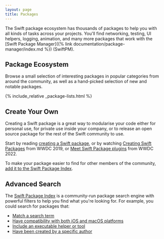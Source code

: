 ```yaml
---
layout: page
title: Packages
---
```


The Swift package ecosystem has thousands of packages to help you with all kinds of tasks across your projects. You'll find networking, testing, UI helpers, logging, animation, and many more packages that work with the [Swift Package Manager]({% link documentation/package-manager/index.md %}) (SwiftPM).

## Package Ecosystem

Browse a small selection of interesting packages in popular categories from around the community, as well as a hand-picked selection of new and notable packages.

{% include_relative _package-lists.html %}

## Create Your Own

Creating a Swift package is a great way to modularise your code either for personal use, for private use inside your company, or to release an open source package for the rest of the Swift community to use.

Start by reading [creating a Swift package](/getting-started/library-swiftpm/), or by watching [Creating Swift Packages](https://developer.apple.com/videos/play/wwdc2019/410/) from WWDC 2019, or [Meet Swift Package plugins](https://developer.apple.com/videos/play/wwdc2022/110359/) from WWDC 2022.

To make your package easier to find for other members of the community, [add it to the Swift Package Index](https://swiftpackageindex.com/add-a-package).

## Advanced Search

The [Swift Package Index](https://swiftpackageindex.com/) is a community-run package search engine with powerful filters to help you find what you're looking for. For example, you could search for packages that:

- [Match a search term](https://swiftpackageindex.com/search?query=swiftui)
- [Have compatibility with both iOS and macOS platforms](https://swiftpackageindex.com/search?query=swiftui+platform:ios,macos)
- [Include an executable helper or tool](https://swiftpackageindex.com/search?query=swiftui+product:executable)
- [Have been created by a specific author](https://swiftpackageindex.com/search?query=author:apple)
